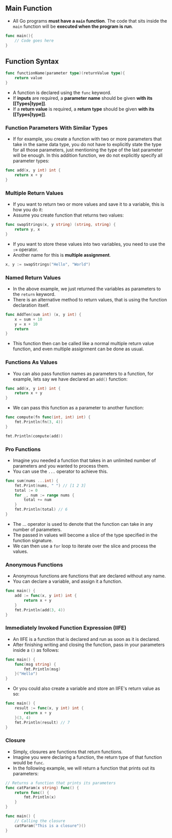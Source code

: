 ## Main Function
+ All Go programs **must have a `main` function**. The code that sits inside the `main` function will be **executed when the program is run**.

```go
func main(){
    // Code goes here
}
```

## Function Syntax
```go
func functionName(parameter type)(returnValue type){
    return value
}
```
+ A function is declared using the `func` keyword.
+ If **inputs** are required, a **parameter name** should be given **with its [[Types|type]]**.
+ If a **return value** is required, a **return type** should be given **with its [[Types|type]]**.

### Function Parameters With Similar Types
+ If for example, you create a function with two or more parameters that take in the same data type, you do not have to explicitly state the type for all those parameters, just mentioning the type of the last parameter will be enough. In this addition function, we do not explicitly specify all parameter types:
```go
func add(x, y int) int {
    return x + y
}
```

### Multiple Return Values
+ If you want to return two or more values and save it to a variable, this is how you do it:
+ Assume you create function that returns two values:
```go
func swapStrings(x, y string) (string, string) {
    return y, x
}
```

+ If you want to store these values into two variables, you need to use the **`:=`** operator.
+ Another name for this is **multiple assignment**.
```go
x, y := swapStrings("Hello", "World")
```

### Named Return Values
+ In the above example, we just returned the variables as parameters to the `return` keyword.
+ There is an alternative method to return values, that is using the function declaration itself.
```go
func AddTen(sum int) (x, y int) {
    x = sum + 10
    y = x + 10
    return
}
```
+ This function then can be called like a normal multiple return value function, and even multiple assignment can be done as usual.

### Functions As Values
+ You can also pass function names as parameters to a function, for example, lets say we have declared an `add()` function:
```go
func add(x, y int) int {
    return x + y
}
```

+ We can pass this function as a parameter to another function:
```go
func compute(fn func(int, int) int) {
    fmt.Println(fn(3, 4))
}

fmt.Println(compute(add))
```

### Pro Functions
+ Imagine you needed a function that takes in an unlimited number of parameters and you wanted to process them.
+ You can use the `...` operator to achieve this.
```go
func sum(nums ...int) {
    fmt.Print(nums, " ") // [1 2 3]
    total := 0
    for _, num := range nums {
        total += num
    }
    fmt.Println(total) // 6
}
```

+ The ... operator is used to denote that the function can take in any number of parameters.
+ The passed in values will become a slice of the type specified in the function signature.
+ We can then use a `for` loop to iterate over the slice and process the values.

### Anonymous Functions
+ Anonymous functions are functions that are declared without any name.
+ You can declare a variable, and assign it a function.
```go
func main() {
    add := func(x, y int) int {
        return x + y
    }
    fmt.Println(add(3, 4))
}
```

### Immediately Invoked Function Expression (IIFE)
+ An IIFE is a function that is declared and run as soon as it is declared.
+ After finishing writing and closing the function, pass in your parameters inside a `()` as follows:
```go
func main() {
    func(msg string) {
        fmt.Println(msg)
    }("Hello")
}
```
+ Or you could also create a variable and store an IIFE's return value as so:
```go
func main() {
    result := func(x, y int) int {
        return x + y
    }(3, 4)
    fmt.Println(result) // 7
}
```

### Closure
+ Simply, closures are functions that return functions.
+ Imagine you were declaring a function, the return type of that function would be `func`.
+ In the following example, we will return a function that prints out its parameters:
```go
// Returns a function that prints its parameters
func catParam(x string) func() {
	return func() {
		fmt.Println(x)
	}
}

func main() {
	// Calling the closure
	catParam("This is a closure")()
}
```
